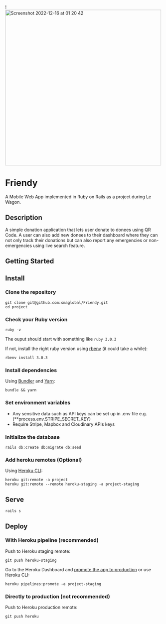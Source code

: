 !<img width="500" alt="Screenshot 2022-12-16 at 01 20 42" src="https://user-images.githubusercontent.com/35616113/208000453-64bd0719-8364-4675-baf2-1fd0673485f4.png">
# Friendy

A Mobile Web App implemented in Ruby on Rails as a project during Le Wagon.

## Description

A simple donation application that lets user donate to donees using QR Code. A user can also add new donees to their dashboard where they can not only track their donations but can also report any emergencies or non-emergencies using live search feature. 

## Getting Started

## Install

### Clone the repository

```shell
git clone git@github.com:smaglobal/Friendy.git
cd project
```

### Check your Ruby version

```shell
ruby -v
```

The ouput should start with something like `ruby 3.0.3`

If not, install the right ruby version using [rbenv](https://github.com/rbenv/rbenv) (it could take a while):

```shell
rbenv install 3.0.3
```

### Install dependencies

Using [Bundler](https://github.com/bundler/bundler) and [Yarn](https://github.com/yarnpkg/yarn):

```shell
bundle && yarn
```

### Set environment variables

* Any sensitive data such as API keys can be set up in .env file e.g. (**process.env.STRIPE_SECRET_KEY)
* Require Stripe, Mapbox and Cloudinary APIs keys

### Initialize the database

```shell
rails db:create db:migrate db:seed
```

### Add heroku remotes (Optional)

Using [Heroku CLI](https://devcenter.heroku.com/articles/heroku-cli):

```shell
heroku git:remote -a project
heroku git:remote --remote heroku-staging -a project-staging
```

## Serve

```shell
rails s
```

## Deploy 

### With Heroku pipeline (recommended)

Push to Heroku staging remote:

```shell
git push heroku-staging
```

Go to the Heroku Dashboard and [promote the app to production](https://devcenter.heroku.com/articles/pipelines) or use Heroku CLI:

```shell
heroku pipelines:promote -a project-staging
```

### Directly to production (not recommended)

Push to Heroku production remote:

```shell
git push heroku
```
